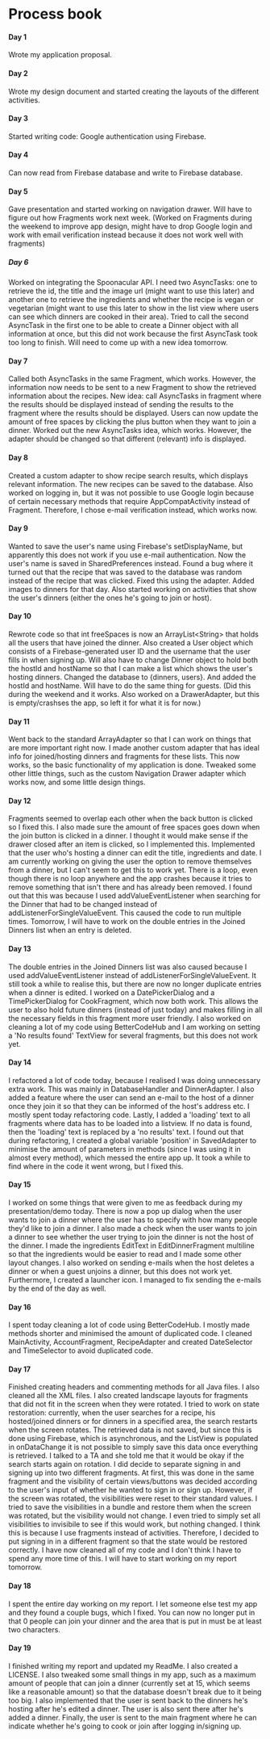 # Process book

#### Day 1
Wrote my application proposal.

#### Day 2
Wrote my design document and started creating the layouts of the different activities.

#### Day 3
Started writing code: Google authentication using Firebase.

#### Day 4
Can now read from Firebase database and write to Firebase database.

#### Day 5
Gave presentation and started working on navigation drawer. Will have to figure out how Fragments work next week. (Worked on Fragments during the weekend to improve app design, might have to drop Google login and work with email verification instead because it does not work well with fragments)

##### Day 6
Worked on integrating the Spoonacular API. I need two AsyncTasks: one to retrieve the id, the title and the image url (might want to use this later) and another one to retrieve the ingredients and whether the recipe is vegan or vegetarian (might want to use this later to show in the list view where users can see which dinners are cooked in their area). Tried to call the second AsyncTask in the first one to be able to create a Dinner object with all information at once, but this did not work because the first AsyncTask took too long to finish. Will need to come up with a new idea tomorrow.

#### Day 7
Called both AsyncTasks in the same Fragment, which works. However, the information now needs to be sent to a new Fragment to show the retrieved information about the recipes. New idea: call AsyncTasks in fragment where the results should be displayed instead of sending the results to the fragment where the results should be displayed. Users can now update the amount of free spaces by clicking the plus button when they want to join a dinner. Worked out the new AsyncTasks idea, which works. However, the adapter should be changed so that different (relevant) info is displayed.

#### Day 8
Created a custom adapter to show recipe search results, which displays relevant information. The new recipes can be saved to the database. Also worked on logging in, but it was not possible to use Google login because of certain necessary methods that require AppCompatActivity instead of Fragment. Therefore, I chose e-mail verification instead, which works now.

#### Day 9
Wanted to save the user's name using Firebase's setDisplayName, but apparently this does not work if you use e-mail authentication. Now the user's name is saved in SharedPreferences instead. Found a bug where it turned out that the recipe that was saved to the database was random instead of the recipe that was clicked. Fixed this using the adapter. Added images to dinners for that day. Also started working on activities that show the user's dinners (either the ones he's going to join or host).

#### Day 10
Rewrote code so that int freeSpaces is now an ArrayList\<String\> that holds all the users that have joined the dinner. Also created a User object which consists of a Firebase-generated user ID and the username that the user fills in when signing up. Will also have to change Dinner object to hold both the hostId and hostName so that I can make a list which shows the user's hosting dinners. Changed the database to \{dinners, users\}. And added the hostId and hostName. Will have to do the same thing for guests. (Did this during the weekend and it works. Also worked on a DrawerAdapter, but this is empty/crashses the app, so left it for what it is for now.)

#### Day 11
Went back to the standard ArrayAdapter so that I can work on things that are more important right now. I made another custom adapter that has ideal info for joined/hosting dinners and fragments for these lists. This now works, so the basic functionality of my application is done. Tweaked some other little things, such as the custom Navigation Drawer adapter which works now, and some little design things. 

#### Day 12
Fragments seemed to overlap each other when the back button is clicked so I fixed this. I also made sure the amount of free spaces goes down when the join button is clicked in a dinner. I thought it would make sense if the drawer closed after an item is clicked, so I implemented this. Implemented that the user who's hosting a dinner can edit the title, ingredients and date. I am currently working on giving the user the option to remove themselves from a dinner, but I can't seem to get this to work yet. There is a loop, even though there is no loop anywhere and the app crashes because it tries to remove something that isn't there and has already been removed. I found out that this was because I used addValueEventListener when searching for the Dinner that had to be changed instead of addListenerForSingleValueEvent. This caused the code to run multiple times. Tomorrow, I will have to work on the double entries in the Joined Dinners list when an entry is deleted.

#### Day 13
The double entries in the Joined Dinners list was also caused because I used addValueEventListener instead of addListenerForSingleValueEvent. It still took a while to realise this, but there are now no longer duplicate entries when a dinner is edited. I worked on a DatePickerDialog and a TimePickerDialog for CookFragment, which now both work. This allows the user to also hold future dinners (instead of just today) and makes filling in all the necessary fields in this fragment more user friendly. I also worked on cleaning a lot of my code using BetterCodeHub and I am working on setting a 'No results found' TextView for several fragments, but this does not work yet.

#### Day 14
I refactored a lot of code today, because I realised I was doing unnecessary extra work. This was mainly in DatabaseHandler and DinnerAdapter. I also added a feature where the user can send an e-mail to the host of a dinner once they join it so that they can be informed of the host's address etc. I mostly spent today refactoring code. Lastly, I added a 'loading' text to all fragments where data has to be loaded into a listview. If no data is found, then the 'loading' text is replaced by a 'no results' text. I found out that during refactoring, I created a global variable 'position' in SavedAdapter to minimise the amount of parameters in methods (since I was using it in almost every method), which messed the entire app up. It took a while to find where in the code it went wrong, but I fixed this.

#### Day 15
I worked on some things that were given to me as feedback during my presentation/demo today. There is now a pop up dialog when the user wants to join a dinner where the user has to specify with how many people they'd like to join a dinner. I also made a check when the user wants to join a dinner to see whether the user trying to join the dinner is not the host of the dinner. I made the ingredients EditText in EditDinnerFragment multiline so that the ingredients would be easier to read and I made some other layout changes. I also worked on sending e-mails when the host deletes a dinner or when a guest unjoins a dinner, but this does not work yet. Furthermore, I created a launcher icon. I managed to fix sending the e-mails by the end of the day as well.

#### Day 16
I spent today cleaning a lot of code using BetterCodeHub. I mostly made methods shorter and minimised the amount of duplicated code. I cleaned MainActivity, AccountFragment, RecipeAdapter and created DateSelector and TimeSelector to avoid duplicated code.

#### Day 17 
Finished creating headers and commenting methods for all Java files. I also cleaned all the XML files. I also created landscape layouts for fragments that did not fit in the screen when they were rotated. I tried to work on state restoration: currently, when the user searches for a recipe, his hosted/joined dinners or for dinners in a specified area, the search restarts when the screen rotates. The retrieved data is not saved, but since this is done using Firebase, which is asynchronous, and the ListView is populated in onDataChange it is not possible to simply save this data once everything is retrieved. I talked to a TA and she told me that it would be okay if the search starts again on rotation. I did decide to separate signing in and signing up into two different fragments. At first, this was done in the same fragment and the visibility of certain views/buttons was decided according to the user's input of whether he wanted to sign in or sign up. However, if the screen was rotated, the visibilities were reset to their standard values. I tried to save the visibilities in a bundle and restore them when the screen was rotated, but the visibility would not change. I even tried to simply set all visibilities to invisibile to see if this would work, but nothing changed. I think this is because I use fragments instead of activities. Therefore, I decided to put signing in in a different fragment so that the state would be restored correctly. I have now cleaned all of my code and I don't think I have to spend any more time of this. I will have to start working on my report tomorrow. 

#### Day 18
I spent the entire day working on my report. I let someone else test my app and they found a couple bugs, which I fixed. You can now no longer put in that 0 people can join your dinner and the area that is put in must be at least two characters.

#### Day 19
I finished writing my report and updated my ReadMe. I also created a LICENSE. I also tweaked some small things in my app, such as a maximum amount of people that can join a dinner (currently set at 15, which seems like a reasonable amount) so that the database doesn't break due to it being too big. I also implemented that the user is sent back to the dinners he's hosting after he's edited a dinner. The user is also sent there after he's added a dinner. Finally, the user is sent to the main fragment where he can indicate whether he's going to cook or join after logging in/signing up.  
